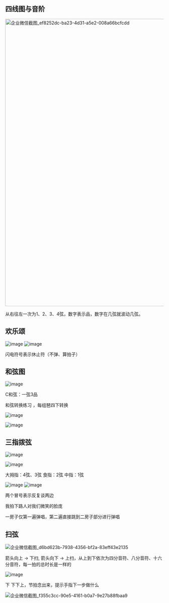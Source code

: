 ## 四线图与音阶
<img width="911" alt="企业微信截图_ef8252dc-ba23-4d31-a5e2-008a66bcfcdd" src="https://github.com/user-attachments/assets/d255288a-213e-4fb7-90a6-23d25b683bd9" />

从右往左一次为1、2、3、4弦，数字表示品，数字在几弦就波动几弦。


## 欢乐颂
![image](https://github.com/user-attachments/assets/3ba5b0a6-ad6b-4484-bfc7-57fcac4cfab6)
![image](https://github.com/user-attachments/assets/7ae9d310-35bb-43d9-a640-92a471683487)

闪电符号表示休止符（不弹、算拍子）

## 和弦图
![image](https://github.com/user-attachments/assets/45368b86-e83c-4e9d-b144-99dc0da83f20)

C和弦：一弦3品

和弦转换练习 ，每组琶四下转换

![image](https://github.com/user-attachments/assets/70774f64-eec2-4567-a084-84d500a7ed29)


![image](https://github.com/user-attachments/assets/4ea93a1b-9202-4d75-9e14-f51068529150)

## 三指拨弦
![image](https://github.com/user-attachments/assets/7f6373b9-7627-4d99-a01f-c26ea01ba4e0)

![image](https://github.com/user-attachments/assets/bfae361b-4da8-42a4-ab69-dbb0faa84027)

大拇指：4弦、3弦
食指：2弦
中指：1弦 

![image](https://github.com/user-attachments/assets/e2b2020c-1342-4e29-aace-bef693982c87)
![image](https://github.com/user-attachments/assets/bf8eb652-ae75-4577-a7ce-581ed5e95c35)

两个冒号表示反复谈两边

我拍下路人对我们微笑的脸庞

一房子仅第一遍弹唱，第二遍直接跳到二房子部分进行弹唱

## 扫弦
![企业微信截图_d6bd623b-7938-4356-bf2a-83eff43e2135](https://github.com/user-attachments/assets/bc6c139a-f6ee-42f4-ab6f-a7b51d4851d0)



箭头向上 -> 下扫, 箭头向下 -> 上扫，从上到下依次为四分音符、八分音符、十六分音符，每一拍的总时长是一样的

![image](https://github.com/user-attachments/assets/54e33126-e660-40b2-8e67-e6060911ce51)

下 下下上，节拍念出来，提示手指下一步做什么


![企业微信截图_f355c3cc-90e5-4161-b0a7-9e27b88fbaa9](https://github.com/user-attachments/assets/2e5f0ba3-1890-4426-b15a-3f6fec05cc2e)



